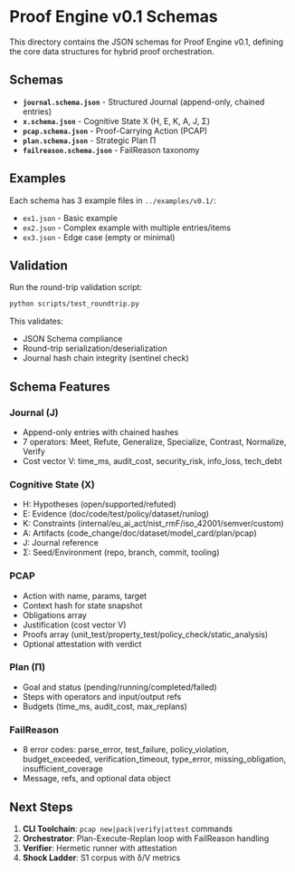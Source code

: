 # Proof Engine v0.1 Schemas

This directory contains the JSON schemas for Proof Engine v0.1, defining the core data structures for hybrid proof orchestration.

## Schemas

- **`journal.schema.json`** - Structured Journal (append-only, chained entries)
- **`x.schema.json`** - Cognitive State X (H, E, K, A, J, Σ)
- **`pcap.schema.json`** - Proof-Carrying Action (PCAP)
- **`plan.schema.json`** - Strategic Plan Π
- **`failreason.schema.json`** - FailReason taxonomy

## Examples

Each schema has 3 example files in `../examples/v0.1/`:
- `ex1.json` - Basic example
- `ex2.json` - Complex example with multiple entries/items
- `ex3.json` - Edge case (empty or minimal)

## Validation

Run the round-trip validation script:

```bash
python scripts/test_roundtrip.py
```

This validates:
- JSON Schema compliance
- Round-trip serialization/deserialization
- Journal hash chain integrity (sentinel check)

## Schema Features

### Journal (J)
- Append-only entries with chained hashes
- 7 operators: Meet, Refute, Generalize, Specialize, Contrast, Normalize, Verify
- Cost vector V: time_ms, audit_cost, security_risk, info_loss, tech_debt

### Cognitive State (X)
- H: Hypotheses (open/supported/refuted)
- E: Evidence (doc/code/test/policy/dataset/runlog)
- K: Constraints (internal/eu_ai_act/nist_rmF/iso_42001/semver/custom)
- A: Artifacts (code_change/doc/dataset/model_card/plan/pcap)
- J: Journal reference
- Σ: Seed/Environment (repo, branch, commit, tooling)

### PCAP
- Action with name, params, target
- Context hash for state snapshot
- Obligations array
- Justification (cost vector V)
- Proofs array (unit_test/property_test/policy_check/static_analysis)
- Optional attestation with verdict

### Plan (Π)
- Goal and status (pending/running/completed/failed)
- Steps with operators and input/output refs
- Budgets (time_ms, audit_cost, max_replans)

### FailReason
- 8 error codes: parse_error, test_failure, policy_violation, budget_exceeded, verification_timeout, type_error, missing_obligation, insufficient_coverage
- Message, refs, and optional data object

## Next Steps

1. **CLI Toolchain**: `pcap new|pack|verify|attest` commands
2. **Orchestrator**: Plan-Execute-Replan loop with FailReason handling
3. **Verifier**: Hermetic runner with attestation
4. **Shock Ladder**: S1 corpus with δ/V metrics

